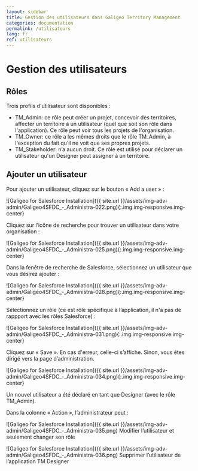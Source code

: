 ```yaml
---
layout: sidebar
title: Gestion des utilisateurs dans Galigeo Territory Management
categories: documentation
permalink: /utilisateurs
lang: fr
ref: utilisateurs
---
```


# Gestion des utilisateurs

## Rôles

Trois profils d'utilisateur sont disponibles :

- TM_Admin: ce rôle peut créer un projet, concevoir des territoires, affecter un territoire à un utilisateur (quel que soit son rôle dans l'application). Ce rôle peut voir tous les projets de l'organisation.
- TM_Owner: ce rôle a les mêmes droits que le rôle TM_Admin, à l'exception du fait qu’il ne voit que ses propres projets.
- TM_Stakeholder: n’a aucun droit. Ce rôle est utilisé pour déclarer un utilisateur qu'un Designer peut assigner à un territoire.

## Ajouter un utilisateur

Pour ajouter un utilisateur, cliquez sur le bouton « Add a user » :

![Galigeo for Salesforce Installation]({{ site.url }}/assets/img-adv-admin/Galigeo4SFDC_-_Administra-022.png){:.img.img-responsive.img-center}

Cliquez sur l’icône de recherche pour trouver un utilisateur dans votre organisation :

![Galigeo for Salesforce Installation]({{ site.url }}/assets/img-adv-admin/Galigeo4SFDC_-_Administra-025.png){:.img.img-responsive.img-center}

Dans la fenêtre de recherche de Salesforce, sélectionnez un utilisateur que vous désirez ajouter :

![Galigeo for Salesforce Installation]({{ site.url }}/assets/img-adv-admin/Galigeo4SFDC_-_Administra-028.png){:.img.img-responsive.img-center}

Sélectionnez un rôle (ce est rôle spécifique à l’application, il n'a pas de rappport avec les rôles Salesforce) :

![Galigeo for Salesforce Installation]({{ site.url }}/assets/img-adv-admin/Galigeo4SFDC_-_Administra-031.png){:.img.img-responsive.img-center}

Cliquez sur « Save ».
En cas d'erreur, celle-ci s’affiche. Sinon, vous êtes dirigé vers la page d’administration.

![Galigeo for Salesforce Installation]({{ site.url }}/assets/img-adv-admin/Galigeo4SFDC_-_Administra-034.png){:.img.img-responsive.img-center}

Un nouvel utilisateur a été déclaré en tant que Designer (avec le rôle TM_Admin).

Dans la colonne « Action », l’administrateur peut :

![Galigeo for Salesforce Installation]({{ site.url }}/assets/img-adv-admin/Galigeo4SFDC_-_Administra-035.png) Modifier l’utilisateur et seulement changer son rôle 

![Galigeo for Salesforce Installation]({{ site.url }}/assets/img-adv-admin/Galigeo4SFDC_-_Administra-036.png) Supprimer l’utilisateur de l’application TM Designer
